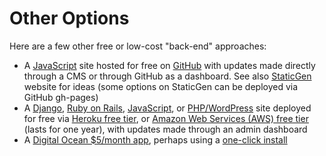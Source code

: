 # Other Options

Here are a few other free or low-cost "back-end" approaches:

* A [JavaScript](https://www.javascript.com) site hosted for free on [GitHub](https://github.com) with updates made directly through a CMS or through GitHub as a dashboard. See also [StaticGen](https://www.staticgen.com) website for ideas (some options on StaticGen can be deployed via GitHub gh-pages)
* A [Django](https://www.djangoproject.com), [Ruby on Rails](http://rubyonrails.org), [JavaScript](https://www.javascript.com), or [PHP/WordPress](http://php.net) site deployed for free via [Heroku free tier](https://www.heroku.com/pricing), or [Amazon Web Services (AWS) free tier](https://aws.amazon.com/free) (lasts for one year), with updates made through an admin dashboard
* A [Digital Ocean $5/month app](https://www.digitalocean.com/pricing), perhaps using a [one-click install](https://www.digitalocean.com/products/one-click-apps)

